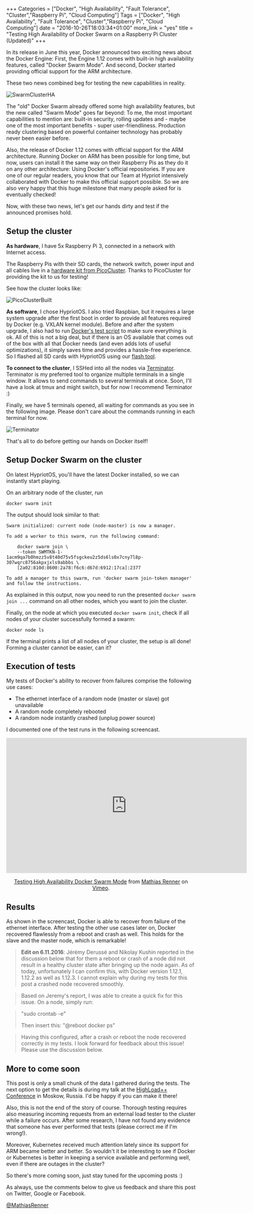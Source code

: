 +++
Categories = ["Docker", "High Availability", "Fault Tolerance", "Cluster","Raspberry Pi", "Cloud Computing"]
Tags = ["Docker", "High Availability", "Fault Tolerance", "Cluster","Raspberry Pi", "Cloud Computing"]
date = "2016-10-26T18:03:34+01:00"
more_link = "yes"
title = "Testing High Availability of Docker Swarm on a Raspberry Pi Cluster (Updated)"
+++

In its release in June this year, Docker announced two exciting news about the Docker Engine: First, the Engine 1.12 comes with built-in high availability features, called "Docker Swarm Mode". And second, Docker started providing official support for the ARM architecture.

These two news combined beg for testing the new capabilities in reality.

![SwarmClusterHA](/images/high-availability-testing/high-availability-docker-swarm.png)


<!--more-->

The "old" Docker Swarm already offered some high availability features, but the new called "Swarm Mode" goes far beyond: To me, the most important capabilities to mention are: built-in security, rolling updates and - maybe one of the most important benefits - super user-friendliness. Production ready clustering based on powerful container technology has probably never been easier before.

Also, the release of Docker 1.12 comes with official support for the ARM architecture. Running Docker on ARM has been possible for long time, but now, users can install it the same way on their Raspberry Pis as they do it on any other architecture: Using Docker's official repositories. If you are one of our regular readers, you know that our Team at Hypriot intensively collaborated with Docker to make this official support possible. So we are also very happy that this huge milestone that many people asked for is eventually checked!

Now, with these two news, let's get our hands dirty and test if the announced promises hold.


Setup the cluster
----------------------

**As hardware**, I have 5x Raspberry Pi 3, connected in a network with Internet access.

The Raspberry Pis with their SD cards, the network switch, power input and all cables live in a [hardware kit from PicoCluster](
https://www.picocluster.com/collections/starter-picocluster-kits/products/pico-5-raspberry-pi-starter-kit?variant=29344698892
). Thanks to PicoCluster for providing the kit to us for testing!

See how the cluster looks like:

![PicoClusterBuilt](/images/high-availability-testing/PicoCluster.jpg)

**As software**, I chose HypriotOS. I also tried Raspbian, but it requires a large system upgrade after the first boot in order to provide all features required by Docker (e.g. VXLAN kernel module). Before and after the system upgrade, I also had to run [Docker's test script]( https://github.com/docker/docker/blob/master/contrib/check-config.sh) to make sure everything is ok. All of this is not a big deal, but if there is an OS available that comes out of the box with all that Docker needs (and even adds lots of useful optimizations), it simply saves time and provides a hassle-free experience. So I flashed all SD cards with HypriotOS using our [flash tool](https://github.com/hypriot/flash).

**To connect to the cluster**, I SSHed into all the nodes via [Terminator](http://gnometerminator.blogspot.de/p/introduction.html). Terminator is my preferred tool to organize multiple terminals in a single window. It allows to send commands to several terminals at once. Soon, I'll have a look at tmux and might switch, but for now I recommend Terminator :)

Finally, we have 5 terminals opened, all waiting for commands as you see in the following image. Please don't care about the commands running in each terminal for now.

![Terminator](/images/high-availability-testing/terminal.png)

That's all to do before getting our hands on Docker itself!


Setup Docker Swarm on the cluster
--------------------------------

On latest HypriotOS, you'll have the latest Docker installed, so we can instantly start playing.

On an arbitrary node of the cluster, run
```
docker swarm init
```

The output should look similar to that:
```
Swarm initialized: current node (node-master) is now a manager.

To add a worker to this swarm, run the following command:

    docker swarm join \
    --token SWMTKN-1-1acm9qa7b0hmzz5v8t40d75v5fsgckeu2z5ds6ls0x7cny7l8p-307wqrc8756akpxjxls9abbbs \
    [2a02:810d:8600:2a78:f6c6:d67d:6912:17ca]:2377

To add a manager to this swarm, run 'docker swarm join-token manager' and follow the instructions.

```

As explained in this output, now you need to run the presented `docker swarm join ...` command on all other nodes, which you want to join the cluster.

Finally, on the node at which you executed `docker swarm init`, check if all nodes of your cluster successfully formed a swarm:

```
docker node ls
```

If the terminal prints a list of all nodes of your cluster, the setup is all done! Forming a cluster cannot be easier, can it?


Execution of tests
---------------------
My tests of Docker's ability to recover from failures comprise the following use cases:

  - The ethernet interface of a random node (master or slave) got unavailable
  - A random node completely rebooted
  - A random node instantly crashed (unplug power source)

I documented one of the test runs in the following screencast.

<div align="center">
<iframe src="https://player.vimeo.com/video/185361173" width="640" height="360" frameborder="0" webkitallowfullscreen mozallowfullscreen allowfullscreen></iframe>
<p><a href="https://vimeo.com/185361173">Testing High Availability Docker Swarm Mode</a> from <a href="https://vimeo.com/user54109827">Mathias Renner</a> on <a href="https://vimeo.com">Vimeo</a>.</p>
</div>

Results
------------
As shown in the screencast, Docker is able to recover from failure of the ethernet interface. After testing the other use cases later on, Docker recovered flawlessly from a reboot and crash as well. This holds for the slave and the master node, which is remarkable!

> **Edit on 6.11.2016**: Jérémy Derussé and Nikolay Kushin reported in the discussion below that for them a reboot or crash of a node did not result in a healthy cluster state after bringing up the node again. As of today, unfortunately I can confirm this, with Docker version 1.12.1, 1.12.2 as well as 1.12.3. I cannot explain why during my tests for this post a crashed node recovered smoothly.

> Based on Jeremy's report, I was able to create a quick fix for this issue. On a node, simply run:

>"sudo crontab -e"
>
>Then insert this:
>"@reboot docker ps"

> Having this configured, after a crash or reboot the node recovered correctly in my tests. I look forward for feedback about this issue! Please use the discussion below.

More to come soon
------------------
This post is only a small chunk of the data I gathered during the tests. The next option to get the details is during my talk at the [HighLoad++ Conference](http://highload.co/) in Moskow, Russia. I'd be happy if you can make it there!

Also, this is not the end of the story of course. Thorough testing requires also measuring incoming requests from an external load tester to the cluster while a failure occurs. After some research, I have not found any evidence that someone has ever performed that tests (please correct me if I'm wrong!).

Moreover, Kubernetes received much attention lately since its support for ARM became better and better. So wouldn't it be interesting to see if Docker or Kubernetes is better in keeping a service available and performing well, even if there are outages in the cluster?

So there's more coming soon, just stay tuned for the upcoming posts :)

As always, use the comments below to give us feedback and share this post on Twitter, Google or Facebook.

[@MathiasRenner](https://twitter.com/MathiasRenner)
